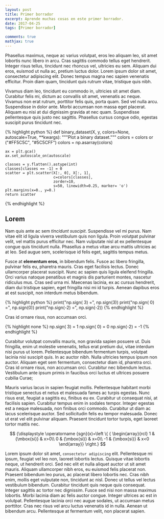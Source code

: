 ```yaml
---
layout: post
title: Primer borrador
excerpt: Aprende muchas cosas en este primer borrador.
date: 2017-04-25
tags: [Primer borrador]

comments: true
mathjax: true
---
```



Phasellus maximus, neque ac varius volutpat, eros leo aliquam leo, sit amet lobortis nunc libero in arcu. Cras sagittis commodo tellus eget hendrerit. Integer risus tellus, tincidunt nec rhoncus vel, ultricies eu sem. Aliquam dui eros, euismod ut nulla ac, pretium luctus dolor. Lorem ipsum dolor sit amet, consectetur adipiscing elit. Donec tempus magna nec sapien venenatis efficitur. Proin diam quam, tincidunt quis rutrum vitae, tristique quis nibh.

Vivamus diam leo, tincidunt eu commodo in, ultricies sit amet diam. Curabitur felis mi, dictum ac convallis sit amet, venenatis ac neque. Vivamus non erat rutrum, porttitor felis quis, porta quam. Sed vel nulla arcu. Suspendisse in dolor ante. Morbi accumsan non massa eget placerat. Aliquam eu nisi at dui dignissim gravida at nec quam. Suspendisse pellentesque quis justo nec sagittis. Phasellus cursus congue odio, egestas suscipit purus tincidunt nec.


{% highlight python %}
def binary_dataset(X, y, colors=None, autoscale=True, **kwargs):
    """Plot a binary dataset."""
    colors = colors or ("#FF5C5C", "#5C5CFF")
    colors = np.asarray(colors)
    
    ax = plt.gca()
    ax.set_autoscale_on(autoscale)

    classes = y.flatten().astype(int)
    classes[classes == -1] = 0
    scatter = plt.scatter(X[:, 0], X[:, 1],
                          c=colors[classes],
                          zorder=10,
                          s=50, linewidth=0.25, marker= 'o')
    plt.margins(x=0., y=0.)
    return scatter
{% endhighlight %}


## Lorem

Nam quis ante ac sem *tincidunt suscipit*. Suspendisse vel mi purus. Nam vitae elit id ligula viverra vestibulum quis non ligula. Proin volutpat pulvinar velit, vel mattis purus efficitur nec. Nam vulputate nisl at ex pellentesque congue quis tincidunt nulla. Phasellus a metus vitae arcu mattis ultricies ac at leo. Sed augue sem, scelerisque id felis eget, sagittis tempus metus.

Fusce at **elementum eros**, in bibendum felis. Fusce ac libero fringilla, pulvinar felis eu, pharetra mauris. Cras eget facilisis lectus. Donec ullamcorper placerat suscipit. Nunc ac sapien quis ligula eleifend fringilla. Orci varius natoque penatibus et magnis dis parturient montes, nascetur ridiculus mus. Cras sed urna mi. Maecenas lacinia, ex ac cursus hendrerit, diam dui tristique sapien, eget fringilla nisi mi id turpis. Aenean dapibus eros at est suscipit, non interdum metus bibendum.


{% highlight python %}
print("np.sign( 3) =", np.sign(3))
print("np.sign( 0) =", np.sign(0))
print("np.sign(-2) =", np.sign(-2))
{% endhighlight %}

 Cras id ornare risus, non accumsan orci.

{% highlight none %}
np.sign( 3) = 1
np.sign( 0) = 0
np.sign(-2) = -1
{% endhighlight %}

Curabitur volutpat convallis mauris, non gravida sapien posuere ut. Duis fringilla, enim ut molestie venenatis, tellus erat pretium dui, vitae interdum nisi purus ut lorem. Pellentesque bibendum fermentum turpis, volutpat lacinia nisi suscipit quis. In ac auctor nibh. Nulla ultricies tempus ipsum non auctor. Aliquam eget sem fermentum, consectetur diam id, pharetra orci. Cras id ornare risus, non accumsan orci. Curabitur nec bibendum lectus. Vestibulum ante ipsum primis in faucibus orci luctus et ultrices posuere cubilia Curae;

Mauris varius lacus in sapien feugiat mollis. Pellentesque habitant morbi tristique senectus et netus et malesuada fames ac turpis egestas. Nunc risus erat, feugiat a sagittis eu, finibus eu ex. Curabitur ut consequat nisi, at facilisis sapien. Curabitur tempus enim in sodales tempor. Integer egestas est a neque malesuada, non finibus orci commodo. Curabitur ut diam ac lacus scelerisque auctor. Sed sollicitudin felis eu tempor malesuada. Donec ut erat vel elit pulvinar aliquam. Praesent tincidunt tortor turpis, eget laoreet tortor mattis nec.

$$
{\displaystyle \operatorname {sgn}(x)=\left \{ {
\begin{array}{rcl}
 1 & {\mbox{si}} & x>0\\
 0 & {\mbox{si}} & x=0\\
-1 & {\mbox{si}} & x<0
\end{array}}
\right.}
$$

Lorem ipsum dolor sit amet, `consectetur adipiscing` elit. Pellentesque mi ipsum, feugiat vel leo non, laoreet lobortis lectus. Quisque vitae lobortis neque, ut hendrerit orci. Sed nec elit et nulla aliquet auctor ut sit amet mauris. Aliquam ullamcorper nibh eros, eu euismod felis placerat non. Praesent bibendum leo purus, ac placerat libero lobortis nec. Cras nibh enim, mollis eget vulputate non, tincidunt ac nisl. Donec ut tellus vel lectus vestibulum bibendum. Curabitur tincidunt quis neque quis consequat. Integer sagittis ac tortor nec dignissim. Fusce sed nisi non massa maximus lobortis. Morbi lacinia diam ac felis auctor congue. Integer ultrices ac est in volutpat. Pellentesque lacinia orci nec augue sodales, ut accumsan metus porttitor. Cras nec risus vel arcu luctus venenatis id in nulla. Aenean ut bibendum arcu. Pellentesque at fermentum velit, non placerat sapien.
